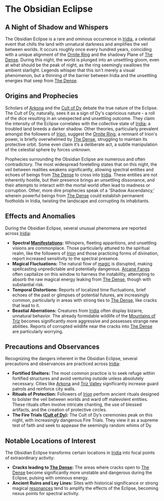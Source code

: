 # The Obsidian Eclipse

## A Night of Shadow and Whispers

The Obsidian Eclipse is a rare and ominous occurrence in [Iridia](/geography/world/iridia.md), a celestial event that chills the land with unnatural darkness and amplifies the veil between worlds. It occurs roughly once every hundred years, coinciding with a unique alignment of the [Ornite Ring](/geography/scale/ornite-ring.md) and the shadowy Plane of [The Dense](/generated/the-dense/the-dense.md). During this night, the world is plunged into an unsettling gloom, even at what should be the peak of night, as the ring seemingly swallows the ambient starlight.  Legends whisper that this isn't merely a visual phenomenon, but a thinning of the barrier between Iridia and the unsettling energies that seep from [The Dense](/geography/realm/the-dense.md).

## Origins and Prophecies

Scholars of [Arkona](/generated/city/arkona.md) and the [Cult of Dy](/structure/society/factions/cult-of-dy.md) debate the true nature of the Eclipse. The Cult of Dy, naturally, sees it as a sign of Dy's capricious nature - a roll of the dice resulting in an unexpected and unsettling outcome. They claim the intensity of the Eclipse correlates with the collective state of [Iridia](/geography/world/iridia.md); a troubled land breeds a darker shadow. Other theories, particularly prevalent amongst the followers of [Irion](/being/deity/irion.md), suggest the [Ornite Ring](/geography/scale/ornite-ring.md), a remnant of Irion's power, is briefly overwhelmed by [The Dense](/generated/the-dense/the-dense.md), struggling to maintain its protective orbit. Some even claim it’s a deliberate act, a subtle manipulation of the celestial sphere by forces unknown.

Prophecies surrounding the Obsidian Eclipse are numerous and often contradictory. The most widespread foretelling states that on this night, the veil between realities weakens significantly, allowing spectral entities and echoes of beings from [The Dense](/generated/the-dense/the-dense.md) to cross into [Iridia](/geography/world/iridia.md). These entities are not inherently hostile, but their presence brings an unsettling dissonance, and their attempts to interact with the mortal world often lead to madness or corruption.  Other, more dire prophecies speak of a 'Shadow Ascendancy,' wherein powerful beings from [The Dense](/geography/realm/the-dense.md) could establish permanent footholds in Iridia, twisting the landscape and corrupting its inhabitants.

## Effects and Anomalies

During the Obsidian Eclipse, several unusual phenomena are reported across [Iridia](/geography/world/iridia.md):

*   **Spectral [Manifestations](/structure/chronological/event/manifestation.md):** Whispers, fleeting apparitions, and unsettling visions are commonplace.  Those particularly attuned to the spiritual realm, like the followers of [Irion](/being/deity/irion.md) and those practicing forms of divination, report increased sensitivity to the spectral presence.
*   **Magical Fluctuations:**  The natural flow of [magic](/structure/mechanic/magic.md) is disrupted, making spellcasting unpredictable and potentially dangerous. [Arcane Fangs](/structure/society/factions/arcane-fangs.md) often capitalize on this window to harness the instability, attempting to absorb the raw magical energy leaking from [The Dense](/generated/the-dense/the-dense.md), though with substantial risk.
*   **Temporal Distortions:** Reports of localized time fluctuations, brief echoes of the past or glimpses of potential futures, are increasingly common, particularly in areas with strong ties to [The Dense](/generated/the-dense/the-dense.md), like cracks that lead to it.
*   **Beastial Aberrations:**  Creatures from [Iridia](/geography/world/iridia.md) often display bizarre, unnatural behavior. The already formidable wildlife of the [Mountains of Triz](/geography/region/mountains-of-triz.md) becomes significantly more aggressive and possesses strange new abilities.  Reports of corrupted wildlife near the cracks into [The Dense](/generated/the-dense/the-dense.md) are particularly worrying.

## Precautions and Observances

Recognizing the dangers inherent in the Obsidian Eclipse, several precautions and observances are practiced across [Iridia](/geography/world/iridia.md):

*   **Fortified Shelters:** The most common practice is to seek refuge within fortified structures and avoid venturing outside unless absolutely necessary.  Cities like [Arkona](/generated/city/arkona.md) and [Triz Valley](/geography/settlement/city/triz-valley.md) significantly increase guard patrols and reinforce city walls.
*   **Rituals of Protection:** Followers of [Irion](/being/deity/irion.md) perform ancient rituals designed to bolster the veil between worlds and ward off malevolent entities. These rituals often involve intricate chanting, the use of blessed artifacts, and the creation of protective circles.
*   **The Fire Trials ([Cult of Dy](/structure/society/factions/cult-of-dy.md)):** The Cult of Dy’s ceremonies peak on this night, with increasingly dangerous Fire Trials. They view it as a supreme test of faith and seek to appease the seemingly random whims of Dy.

## Notable Locations of Interest

The Obsidian Eclipse transforms certain locations in [Iridia](/geography/world/iridia.md) into focal points of extraordinary activity:

*   **Cracks leading to [The Dense](/generated/the-dense/the-dense.md):** The areas where cracks open to [The Dense](/geography/realm/the-dense.md) become significantly more unstable and dangerous during the Eclipse, pulsing with ominous energy.
*   **Ancient Ruins and Ley Lines:**  Sites with historical significance or strong magical [resonances](/generated/resonance/resonance.md) tend to amplify the effects of the Eclipse, becoming nexus points for spectral activity.
